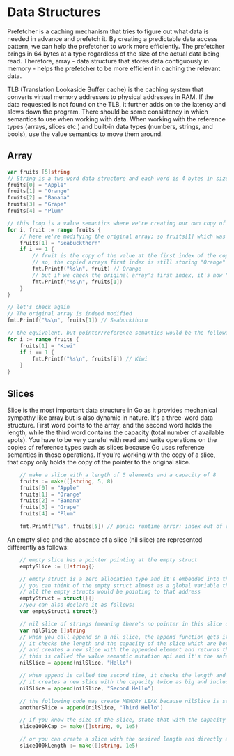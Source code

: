 # Data Structures

Prefetcher is a caching mechanism that tries to figure out what data is needed in advance and prefetch it. By creating a predictable data access pattern, we can help the prefetcher to work more efficiently. The prefetcher brings in 64 bytes at a type regardless of the size of the actual data being read. Therefore, array - data structure that stores data contiguously in memory - helps the prefetcher to be more efficient in caching the relevant data.

TLB (Translation Lookaside Buffer cache) is the caching system that converts virtual memory addresses to physical addresses in RAM. If the data requested is not found on the TLB, it further adds on to the latency and slows down the program.
There should be some consistency in which semantics to use when working with data. When working with the reference types (arrays, slices etc.) and built-in data types (numbers, strings, and bools), use the value semantics to move them around.

## Array

```go
var fruits [5]string
// String is a two-word data structure and each word is 4 bytes in size.
fruits[0] = "Apple"
fruits[1] = "Orange"
fruits[2] = "Banana"
fruits[3] = "Grape"
fruits[4] = "Plum"

// this loop is a value semantics where we're creating our own copy of the array to assign fruit its value
for i, fruit := range fruits {
    // here we're modifying the original array; so fruits[1] which was initially "Orange" now becomes "Seabuckthorn"
    fruits[1] = "Seabuckthorn"
    if i == 1 {
        // fruit is the copy of the value at the first index of the copied array of fruits
        // so, the copied arrays first index is still storing "Orange" currently
        fmt.Printf("%s\n", fruit) // Orange
        // but if we check the original array's first index, it's now "Seabuckthorn
        fmt.Printf("%s\n", fruits[1])
    }
}

// let's check again
// The original array is indeed modified
fmt.Printf("%s\n", fruits[1]) // Seabuckthorn

// the equivalent, but pointer/reference semantics would be the following
for i := range fruits {
    fruits[1] = "Kiwi"
    if i == 1 {
        fmt.Printf("%s\n", fruits[i]) // Kiwi
    }
}
```

## Slices

Slice is the most important data structure in Go as it provides mechanical sympathy like array but is also dynamic in nature. It's a three-word data structure. First word points to the array, and the second word holds the length, while the third word contains the capacity (total number of available spots).
You have to be very careful with read and write operations on the copies of reference types such as slices because Go uses reference semantics in those operations. If you're working with the copy of a slice, that copy only holds the copy of the pointer to the original slice.

```go
    // make a slice with a length of 5 elements and a capacity of 8
    fruits := make([]string, 5, 8)
    fruits[0] = "Apple"
    fruits[1] = "Orange"
    fruits[2] = "Banana"
    fruits[3] = "Grape"
    fruits[4] = "Plum"

    fmt.Printf("%s", fruits[5]) // panic: runtime error: index out of range [5] with length 5
```

An empty slice and the absence of a slice (nil slice) are represented differently as follows:

```go
    // empty slice has a pointer pointing at the empty struct
    emptySlice := []string{}

    // empty struct is a zero allocation type and it's embedded into the runtime
    // you can think of the empty struct almost as a global variable that has one address
    // all the empty structs would be pointing to that address
    emptyStruct = struct{}{} 
    //you can also declare it as follows: 
    var emptyStruct1 struct{}

    // nil slice of strings (meaning there's no pointer in this slice data structure currently)
    var nilSlice []string
    // when you call append on a nil slice, the append function gets its own copy of the slice data structure (3-word: 1. pointer; 2. length; 3. capacity)
    // it checks the length and the capacity of the slice which are both zero currently,
    // and creates a new slice with the appended element and returns the slice
    // this is called the value semantic mutation api and it's the safest way to mutate built-in types & reference types
    nilSlice = append(nilSlice, "Hello")

    // when append is called the second time, it checks the length and the capacity again, and if they're equal
    // it creates a new slice with the capacity twice as big and includes the original elements plus the appended element and returns the slice
    nilSlice = append(nilSlice, "Second Hello")

    // the following code may create MEMORY LEAK because nilSlice is still holding the pointer to previous array we might not need later
    anotherSlice = append(nilSlice, "Third Hello")

    // if you know the size of the slice, state that with the capacity up front and append the values to it more efficiently
    slice100kCap := make([]string, 0, 1e5)

    // or you can create a slice with the desired length and directly access each element with its index to update it
    slice100kLength := make([]string, 1e5)
```
